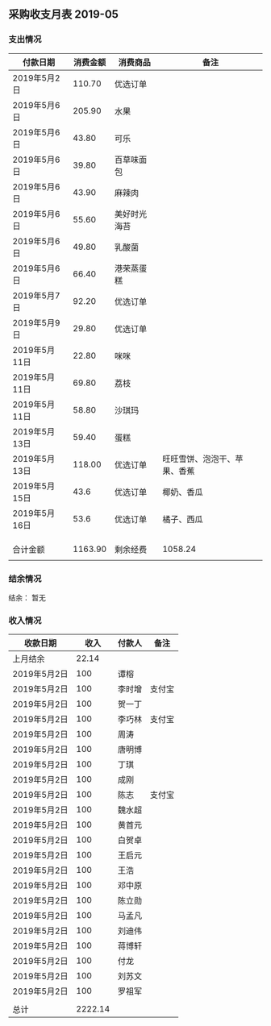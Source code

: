 ## 采购收支月表 2019-05

### 支出情况

| 付款日期     | 消费金额 | 消费商品     | 备注    |
| ------------ | -------- | ------------ | ------- |
| 2019年5月2日 | 110.70   | 优选订单     |         |
| 2019年5月6日 | 205.90   | 水果         |         |
| 2019年5月6日 | 43.80    | 可乐         |         |
| 2019年5月6日 | 39.80    | 百草味面包   |         |
| 2019年5月6日 | 43.90    | 麻辣肉       |         |
| 2019年5月6日 | 55.60    | 美好时光海苔 |         |
| 2019年5月6日 | 49.80    | 乳酸菌       |         |
| 2019年5月6日 | 66.40    | 港荣蒸蛋糕   |         |
| 2019年5月7日 | 92.20    | 优选订单     |         |
| 2019年5月9日 | 29.80    | 优选订单     |         |
| 2019年5月11日 | 22.80 | 咪咪   ||
| 2019年5月11日 | 69.80 | 荔枝   ||
| 2019年5月11日 | 58.80 | 沙琪玛 | |
| 2019年5月13日 | 59.40  | 蛋糕     |                              |
| 2019年5月13日 | 118.00 | 优选订单 | 旺旺雪饼、泡泡干、苹果、香蕉 |
| 2019年5月15日 | 43.6 | 优选订单 | 椰奶、香瓜 |
| 2019年5月16日 | 53.6 | 优选订单 | 橘子、西瓜 |
|              |          |              |         |
|              |          |              |         |
|              |          |              |         |
| 合计金额     | 1163.90 | 剩余经费     | 1058.24 |
|              |          |              |         |



### 结余情况

 结余： 暂无




### 收入情况

| 收款日期     | 收入    | 付款人 | 备注   |
| ------------ | ------- | ------ | ------ |
| 上月结余     | 22.14   |        |        |
| 2019年5月2日 | 100     | 谭榕   |        |
| 2019年5月2日 | 100     | 李时增 | 支付宝 |
| 2019年5月2日 | 100     | 贺一丁 |        |
| 2019年5月2日 | 100     | 李巧林 | 支付宝 |
| 2019年5月2日 | 100     | 周涛   |        |
| 2019年5月2日 | 100     | 唐明博 |        |
| 2019年5月2日 | 100     | 丁琪   |        |
| 2019年5月2日 | 100     | 成刚   |        |
| 2019年5月2日 | 100     | 陈志   | 支付宝 |
| 2019年5月2日 | 100     | 魏水超 |        |
| 2019年5月2日 | 100     | 黄首元 |        |
| 2019年5月2日 | 100     | 白贺卓 |        |
| 2019年5月2日 | 100     | 王启元 |        |
| 2019年5月2日 | 100     | 王浩   |        |
| 2019年5月2日 | 100     | 邓中原 |        |
| 2019年5月2日 | 100     | 陈立勋 |        |
| 2019年5月2日 | 100     | 马孟凡 |        |
| 2019年5月2日 | 100     | 刘迪伟 |        |
| 2019年5月2日 | 100     | 蒋博轩 |        |
| 2019年5月2日 | 100     | 付龙   |        |
| 2019年5月2日 | 100     | 刘苏文 |        |
| 2019年5月2日 | 100     | 罗祖军 |        |
|              |         |        |        |
| 总计         | 2222.14 |        |        |